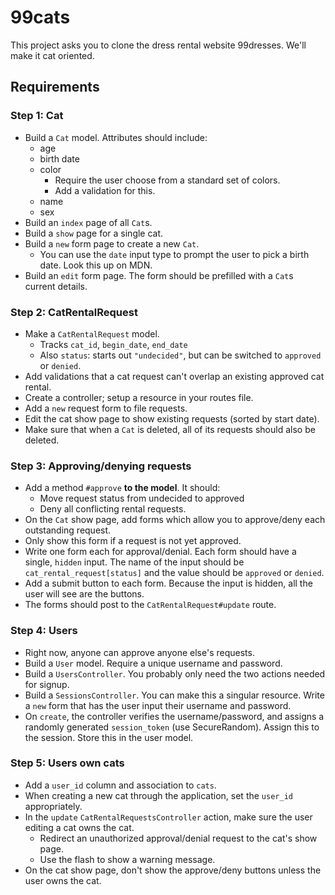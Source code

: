 # 99cats

This project asks you to clone the dress rental website
99dresses. We'll make it cat oriented.

## Requirements

### Step 1: Cat

* Build a `Cat` model. Attributes should include:
    * age
    * birth date
    * color
        * Require the user choose from a standard set of colors.
        * Add a validation for this.
    * name
    * sex
* Build an `index` page of all `Cat`s.
* Build a `show` page for a single cat.
* Build a `new` form page to create a new `Cat`.
    * You can use the `date` input type to prompt the user to
      pick a birth date. Look this up on MDN.
* Build an `edit` form page. The form should be prefilled with a `Cat`s current details. 

### Step 2: CatRentalRequest

* Make a `CatRentalRequest` model.
    * Tracks `cat_id`, `begin_date`, `end_date`
    * Also `status`: starts out `"undecided"`, but can be switched to
      `approved` or `denied`.
* Add validations that a cat request can't overlap an existing
  approved cat rental.
* Create a controller; setup a resource in your routes file.
* Add a `new` request form to file requests.
* Edit the cat show page to show existing requests (sorted by start
  date).
* Make sure that when a `Cat` is deleted, all of its requests should also be deleted.


### Step 3: Approving/denying requests

* Add a method `#approve` **to the model**. It should:
    * Move request status from undecided to approved
    * Deny all conflicting rental requests.
* On the `Cat` show page, add forms which allow you to approve/deny
  each outstanding request.
* Only show this form if a request is not yet approved.
* Write one form each for approval/denial. Each form should have a
  single, `hidden` input. The name of the input should be
  `cat_rental_request[status]` and the value should be `approved` or
  `denied`.
* Add a submit button to each form. Because the input is hidden, all
  the user will see are the buttons.
* The forms should post to the `CatRentalRequest#update` route.

### Step 4: Users

* Right now, anyone can approve anyone else's requests.
* Build a `User` model. Require a unique username and password.
* Build a `UsersController`. You probably only need the two actions
  needed for signup.
* Build a `SessionsController`. You can make this a singular
  resource. Write a `new` form that has the user input their username
  and password.
* On `create`, the controller verifies the username/password, and
  assigns a randomly generated `session_token` (use
  SecureRandom). Assign this to the session. Store this in the user
  model.

### Step 5: Users own cats

* Add a `user_id` column and association to `cats`.
* When creating a new cat through the application, set the `user_id`
  appropriately.
* In the `update` `CatRentalRequestsController` action, make sure the
  user editing a cat owns the cat.
    * Redirect an unauthorized approval/denial request to the cat's
      show page.
    * Use the flash to show a warning message.
* On the cat show page, don't show the approve/deny buttons unless the
  user owns the cat.
